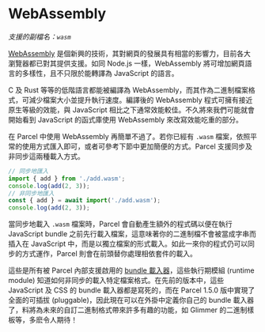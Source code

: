 # WebAssembly

_支援的副檔名：`wasm`_

[WebAssembly](https://webassembly.org) 是個新興的技術，其對網頁的發展具有相當的影響力，目前各大瀏覽器都已對其提供支援。如同 Node.js 一樣，WebAssembly 將可增加網頁語言的多樣性，且不只限於能轉譯為 JavaScript 的語言。

C 及 Rust 等等的低階語言都能被編譯為 WebAssembly，而其作為二進制檔案格式，可減少檔案大小並提升執行速度。編譯後的 WebAssembly 程式可擁有接近原生等級的效能，與 JavaScript 相比之下通常效能較佳。不久將來我們可能就會開始看到 JavaScript 的函式庫使用 WebAssembly 來改寫效能吃重的部分。

在 Parcel 中使用 WebAssembly 再簡單不過了。若你已經有 `.wasm` 檔案，依照平常的使用方式匯入即可，或者可參考下節中更加簡便的方式。Parcel 支援同步及非同步這兩種載入方式。

```js
// 同步地匯入
import { add } from './add.wasm';
console.log(add(2, 3));
// 非同步地匯入
const { add } = await import('./add.wasm');
console.log(add(2, 3));
```

當同步地載入 `.wasm` 檔案時，Parcel 會自動產生額外的程式碼以便在執行 JavaScript bundle 之前先行載入檔案，這意味著你的二進制檔不會被當成字串而插入在 JavaScript 中，而是以獨立檔案的形式載入。如此一來你的程式仍可以同步的方式運作，Parcel 則會在前頭替你處理相依套件的載入。

這些是所有被 Parcel 內部支援啟用的 [bundle 載入器](https://github.com/parcel-bundler/parcel/pull/565)，這些執行期模組 (runtime module) 知道如何非同步的載入特定檔案格式。在先前的版本中，這些 JavaScript 及 CSS 的 bundle 載入器都是寫死的，而在 Parcel 1.5.0 版中實現了全面的可插拔 (pluggable)，因此現在可以在外掛中定義你自己的 bundle 載入器了，料將為未來的自訂二進制格式帶來許多有趣的功能，如 Glimmer 的二進制樣板等，多麽令人期待！
